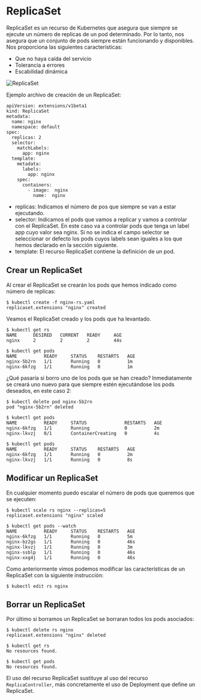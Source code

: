 # ReplicaSet

ReplicaSet es un recurso de Kubernetes que asegura que siempre se ejecute un número de replicas de un pod determinado. Por lo tanto, nos asegura que un conjunto de pods siempre están funcionando y disponibles. Nos proporciona las siguientes características:

- Que no haya caída del servicio
- Tolerancia a errores
- Escabilidad dinámica

![ReplicaSet](https://www.josedomingo.org/pledin/assets/wp-content/uploads/2018/07/rs.png)

Ejemplo archivo de creación de un ReplicaSet:
```
apiVersion: extensions/v1beta1
kind: ReplicaSet
metadata:
  name: nginx
  namespace: default
spec:
  replicas: 2
  selector:
    matchLabels:
      app: nginx
  template:
    metadata:
      labels:
        app: nginx
    spec:
      containers:
        - image:  nginx
          name:  nginx
```

- replicas: Indicamos el número de pos que siempre se van a estar ejecutando.
- selector: Indicamos el pods que vamos a replicar y vamos a controlar con el ReplicaSet. En este caso va a controlar pods que tenga un label app cuyo valor sea nginx. Si no se indica el campo selector se seleccionar or defecto los pods cuyos labels sean iguales a los que hemos declarado en la sección siguiente.
- template: El recurso ReplicaSet contiene la definición de un pod.

## Crear un ReplicaSet
Al crear el ReplicaSet se crearán los pods que hemos indicado como número de replicas:

```
$ kubectl create -f nginx-rs.yaml
replicaset.extensions "nginx" created
```
Veamos el ReplicaSet creado y los pods que ha levantado.

```
$ kubectl get rs
NAME      DESIRED   CURRENT   READY     AGE
nginx     2         2         2         44s

$ kubectl get pods
NAME          READY     STATUS    RESTARTS   AGE
nginx-5b2rn   1/1       Running   0          1m
nginx-6kfzg   1/1       Running   0          1m
```
¿Qué pasaría si borro uno de los pods que se han creado? Inmediatamente se creará uno nuevo para que siempre estén ejecutándose los pods deseados, en este caso 2:

```
$ kubectl delete pod nginx-5b2rn
pod "nginx-5b2rn" deleted

$ kubectl get pods
NAME          READY     STATUS              RESTARTS   AGE
nginx-6kfzg   1/1       Running             0          2m
nginx-lkvzj   0/1       ContainerCreating   0          4s

$ kubectl get pods
NAME          READY     STATUS    RESTARTS   AGE
nginx-6kfzg   1/1       Running   0          2m
nginx-lkvzj   1/1       Running   0          8s
```

## Modificar un ReplicaSet
En cualquier momento puedo escalar el número de pods que queremos que se ejecuten:

```
$ kubectl scale rs nginx --replicas=5
replicaset.extensions "nginx" scaled

$ kubectl get pods --watch
NAME          READY     STATUS    RESTARTS   AGE
nginx-6kfzg   1/1       Running   0          5m
nginx-bz2gs   1/1       Running   0          46s
nginx-lkvzj   1/1       Running   0          3m
nginx-ssblp   1/1       Running   0          46s
nginx-xxg4j   1/1       Running   0          46s
```
Como anteriormente vimos podemos modificar las características de un ReplicaSet con la siguiente instrucción:

```
$ kubectl edit rs nginx
```

## Borrar un ReplicaSet
Por último si borramos un ReplicaSet se borraran todos los pods asociados:
```
$ kubectl delete rs nginx
replicaset.extensions "nginx" deleted

$ kubectl get rs
No resources found.

$ kubectl get pods 
No resources found.
```

El uso del recurso ReplicaSet sustituye al uso del recurso `ReplicaController`, más concretamente el uso de Deployment que define un ReplicaSet.